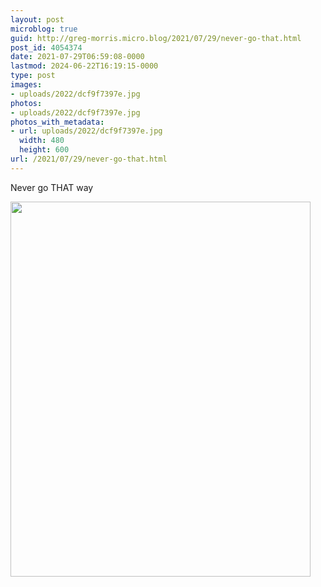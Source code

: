 ```yaml
---
layout: post
microblog: true
guid: http://greg-morris.micro.blog/2021/07/29/never-go-that.html
post_id: 4054374
date: 2021-07-29T06:59:08-0000
lastmod: 2024-06-22T16:19:15-0000
type: post
images:
- uploads/2022/dcf9f7397e.jpg
photos:
- uploads/2022/dcf9f7397e.jpg
photos_with_metadata:
- url: uploads/2022/dcf9f7397e.jpg
  width: 480
  height: 600
url: /2021/07/29/never-go-that.html
---
```

Never go THAT way

<img src="uploads/2022/dcf9f7397e.jpg" width="480" height="600" alt="">
